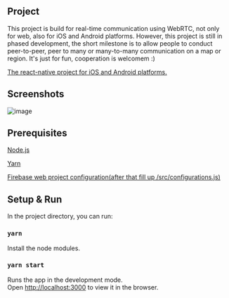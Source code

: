 ## Project
This project is build for real-time communication using WebRTC, not only for web, also for iOS and Android platforms. 
However, this project is still in phased development, the short milestone is to allow people to conduct peer-to-peer, peer to many or many-to-many communication on a map or region.
It's just for fun, cooperation is welcomem :)

[The react-native project for iOS and Android platforms.](https://github.com/rokurouC/webrtc-rn-app)

## Screenshots

![image]()

## Prerequisites
[Node.js](https://nodejs.org/en/)

[Yarn](https://classic.yarnpkg.com/zh-Hant)

[Firebase web project configuration(after that fill up /src/configurations.js)](https://firebase.google.com/)

## Setup & Run

In the project directory, you can run:

### `yarn`
Install the node modules.

### `yarn start`

Runs the app in the development mode.<br />
Open [http://localhost:3000](http://localhost:3000) to view it in the browser.



